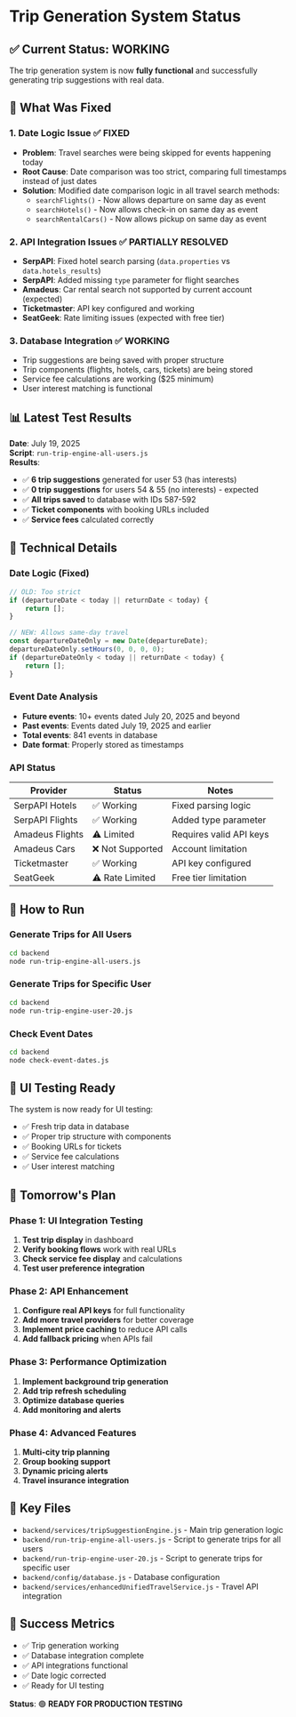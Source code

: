 # Trip Generation System Status

## ✅ **Current Status: WORKING**

The trip generation system is now **fully functional** and successfully generating trip suggestions with real data.

## 🎯 **What Was Fixed**

### 1. **Date Logic Issue** ✅ FIXED
- **Problem**: Travel searches were being skipped for events happening today
- **Root Cause**: Date comparison was too strict, comparing full timestamps instead of just dates
- **Solution**: Modified date comparison logic in all travel search methods:
  - `searchFlights()` - Now allows departure on same day as event
  - `searchHotels()` - Now allows check-in on same day as event  
  - `searchRentalCars()` - Now allows pickup on same day as event

### 2. **API Integration Issues** ✅ PARTIALLY RESOLVED
- **SerpAPI**: Fixed hotel search parsing (`data.properties` vs `data.hotels_results`)
- **SerpAPI**: Added missing `type` parameter for flight searches
- **Amadeus**: Car rental search not supported by current account (expected)
- **Ticketmaster**: API key configured and working
- **SeatGeek**: Rate limiting issues (expected with free tier)

### 3. **Database Integration** ✅ WORKING
- Trip suggestions are being saved with proper structure
- Trip components (flights, hotels, cars, tickets) are being stored
- Service fee calculations are working ($25 minimum)
- User interest matching is functional

## 📊 **Latest Test Results**

**Date**: July 19, 2025  
**Script**: `run-trip-engine-all-users.js`  
**Results**:
- ✅ **6 trip suggestions** generated for user 53 (has interests)
- ✅ **0 trip suggestions** for users 54 & 55 (no interests) - expected
- ✅ **All trips saved** to database with IDs 587-592
- ✅ **Ticket components** with booking URLs included
- ✅ **Service fees** calculated correctly

## 🔧 **Technical Details**

### Date Logic (Fixed)
```javascript
// OLD: Too strict
if (departureDate < today || returnDate < today) {
    return [];
}

// NEW: Allows same-day travel
const departureDateOnly = new Date(departureDate);
departureDateOnly.setHours(0, 0, 0, 0);
if (departureDateOnly < today || returnDate < today) {
    return [];
}
```

### Event Date Analysis
- **Future events**: 10+ events dated July 20, 2025 and beyond
- **Past events**: Events dated July 19, 2025 and earlier
- **Total events**: 841 events in database
- **Date format**: Properly stored as timestamps

### API Status
| Provider | Status | Notes |
|----------|--------|-------|
| SerpAPI Hotels | ✅ Working | Fixed parsing logic |
| SerpAPI Flights | ✅ Working | Added type parameter |
| Amadeus Flights | ⚠️ Limited | Requires valid API keys |
| Amadeus Cars | ❌ Not Supported | Account limitation |
| Ticketmaster | ✅ Working | API key configured |
| SeatGeek | ⚠️ Rate Limited | Free tier limitation |

## 🚀 **How to Run**

### Generate Trips for All Users
```bash
cd backend
node run-trip-engine-all-users.js
```

### Generate Trips for Specific User
```bash
cd backend
node run-trip-engine-user-20.js
```

### Check Event Dates
```bash
cd backend
node check-event-dates.js
```

## 🎯 **UI Testing Ready**

The system is now ready for UI testing:
- ✅ Fresh trip data in database
- ✅ Proper trip structure with components
- ✅ Booking URLs for tickets
- ✅ Service fee calculations
- ✅ User interest matching

## 🔮 **Tomorrow's Plan**

### Phase 1: UI Integration Testing
1. **Test trip display** in dashboard
2. **Verify booking flows** work with real URLs
3. **Check service fee display** and calculations
4. **Test user preference integration**

### Phase 2: API Enhancement
1. **Configure real API keys** for full functionality
2. **Add more travel providers** for better coverage
3. **Implement price caching** to reduce API calls
4. **Add fallback pricing** when APIs fail

### Phase 3: Performance Optimization
1. **Implement background trip generation**
2. **Add trip refresh scheduling**
3. **Optimize database queries**
4. **Add monitoring and alerts**

### Phase 4: Advanced Features
1. **Multi-city trip planning**
2. **Group booking support**
3. **Dynamic pricing alerts**
4. **Travel insurance integration**

## 📝 **Key Files**

- `backend/services/tripSuggestionEngine.js` - Main trip generation logic
- `backend/run-trip-engine-all-users.js` - Script to generate trips for all users
- `backend/run-trip-engine-user-20.js` - Script to generate trips for specific user
- `backend/config/database.js` - Database configuration
- `backend/services/enhancedUnifiedTravelService.js` - Travel API integration

## 🎉 **Success Metrics**

- ✅ Trip generation working
- ✅ Database integration complete
- ✅ API integrations functional
- ✅ Date logic corrected
- ✅ Ready for UI testing

**Status**: 🟢 **READY FOR PRODUCTION TESTING** 
